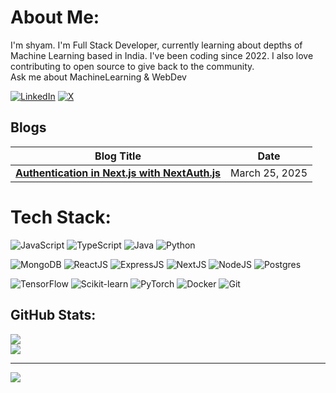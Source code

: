 #  About Me:
I'm shyam. I'm Full Stack Developer, currently learning about depths of Machine Learning based in India. I've been coding since 2022. I also love contributing to open source to give back to the community.<br>Ask me about MachineLearning & WebDev

[![LinkedIn](https://img.shields.io/badge/LinkedIn-%230077B5.svg?logo=linkedin&logoColor=white)](https://www.linkedin.com/in/shyam-kadiwar-6bb865249/) [![X](https://img.shields.io/badge/X-black.svg?logo=X&logoColor=white)](https://x.com/KadiwarShyam) 

## Blogs

| Blog Title                                                                                                      | Date              |
|-----------------------------------------------------------------------------------------------------------------|-------------------|
| [**Authentication in Next.js with NextAuth.js**](https://medium.com/@shyamkadiwar17/authentication-in-next-js-with-nextauth-js-1871fbcd47d3)                             | March 25, 2025    |


# Tech Stack:

![JavaScript](https://img.shields.io/badge/javascript-%23323330.svg?style=for-the-badge&logo=javascript&logoColor=%23F7DF1E) ![TypeScript](https://img.shields.io/badge/typescript-%23007ACC.svg?style=for-the-badge&logo=typescript&logoColor=white) ![Java](https://img.shields.io/badge/java-%23ED8B00.svg?style=for-the-badge&logo=openjdk&logoColor=white) ![Python](https://img.shields.io/badge/python-3670A0?style=for-the-badge&logo=python&logoColor=ffdd54)


![MongoDB](https://img.shields.io/badge/MongoDB-%234ea94b.svg?style=for-the-badge&logo=mongodb&logoColor=white) ![ReactJS](https://img.shields.io/badge/react-%2320232a.svg?style=for-the-badge&logo=react&logoColor=%2361DAFB) ![ExpressJS](https://img.shields.io/badge/express.js-%23404d59.svg?style=for-the-badge&logo=express&logoColor=%2361DAFB) ![NextJS](https://img.shields.io/badge/Next-black?style=for-the-badge&logo=next.js&logoColor=white) ![NodeJS](https://img.shields.io/badge/node.js-6DA55F?style=for-the-badge&logo=node.js&logoColor=white) ![Postgres](https://img.shields.io/badge/postgres-%23316192.svg?style=for-the-badge&logo=postgresql&logoColor=white)

![TensorFlow](https://img.shields.io/badge/tensorflow-%23FF6F00.svg?style=for-the-badge&logo=tensorflow&logoColor=white) ![Scikit-learn](https://img.shields.io/badge/scikit--learn-%23F7931E.svg?style=for-the-badge&logo=scikit-learn&logoColor=white) ![PyTorch](https://img.shields.io/badge/PyTorch-%23EE4C2C.svg?style=for-the-badge&logo=PyTorch&logoColor=white) ![Docker](https://img.shields.io/badge/docker-%230db7ed.svg?style=for-the-badge&logo=docker&logoColor=white) ![Git](https://img.shields.io/badge/git-%23F05033.svg?style=for-the-badge&logo=git&logoColor=white)

## GitHub Stats:
![](https://github-readme-streak-stats.herokuapp.com?user=ShyamKadiwar&theme=dark)<br/>
![](https://github-readme-stats.vercel.app/api/top-langs/?username=ShyamKadiwar&theme=dark&hide_border=false&include_all_commits=true&count_private=true&layout=compact)

---
![](https://visitcount.itsvg.in/api?id=ShyamKadiwar&label=Profile%20Views&pretty=false)
